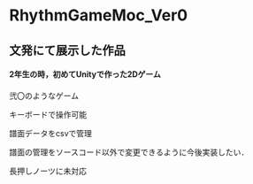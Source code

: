 # RhythmGameMoc_Ver0

## 文発にて展示した作品

#### 2年生の時，初めてUnityで作った2Dゲーム


弐〇のようなゲーム

キーボードで操作可能

譜面データをcsvで管理

譜面の管理をソースコード以外で変更できるように今後実装したい．

長押しノーツに未対応


